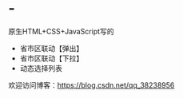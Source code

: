 # -
原生HTML+CSS+JavaScript写的

- 省市区联动【弹出】
- 省市区联动【下拉】
- 动态选择列表

欢迎访问博客：https://blog.csdn.net/qq_38238956

